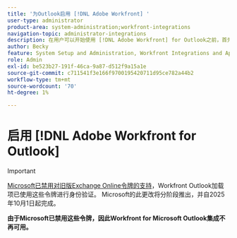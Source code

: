```yaml
---
title: '为Outlook启用 [!DNL Adobe Workfront] '
user-type: administrator
product-area: system-administration;workfront-integrations
navigation-topic: administrator-integrations
description: 在用户可以开始使用 [!DNL Adobe Workfront] for Outlook之前，首先需要为您的系统启用它。
author: Becky
feature: System Setup and Administration, Workfront Integrations and Apps
role: Admin
exl-id: be523b27-191f-46ca-9a87-d512f9a15a1e
source-git-commit: c711541f3e166f9700195420711d95ce782a44b2
workflow-type: tm+mt
source-wordcount: '70'
ht-degree: 1%

---
```


# 启用 [!DNL Adobe Workfront for Outlook]

>[!IMPORTANT]
>
>[Microsoft已禁用对旧版Exchange Online令牌的支持](https://learn.microsoft.com/en-us/office/dev/add-ins/outlook/faq-nested-app-auth-outlook-legacy-tokens)，Workfront Outlook加载项已使用这些令牌进行身份验证。 Microsoft的此更改将分阶段推出，并自2025年10月1日起完成。
>
>**由于Microsoft已禁用这些令牌，因此Workfront for Microsoft Outlook集成不再可用。**

